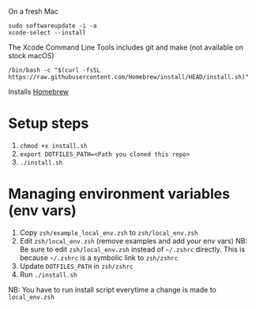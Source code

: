 On a fresh Mac
```
sudo softwareupdate -i -a
xcode-select --install
```
The Xcode Command Line Tools includes git and make (not available on stock macOS)

```
/bin/bash -c "$(curl -fsSL https://raw.githubusercontent.com/Homebrew/install/HEAD/install.sh)"
```
Installs [Homebrew](https://docs.brew.sh/Installation)

# Setup steps
1. `chmod +x install.sh`
1. `export DOTFILES_PATH=<Path you cloned this repo>`
1. `./install.sh`

# Managing environment variables (env vars)
1. Copy `zsh/example_local_env.zsh` to `zsh/local_env.zsh`
1. Edit `zsh/local_env.zsh` (remove examples and add your env vars)
NB: Be sure to edit `zsh/local_env.zsh` instead of `~/.zshrc` directly. This is because `~/.zshrc` is a symbolic link to `zsh/zshrc`
1. Update `DOTFILES_PATH` in `zsh/zshrc`
1. Run `./install.sh`

NB: You have to run install script everytime a change is made to `local_env.zsh`

